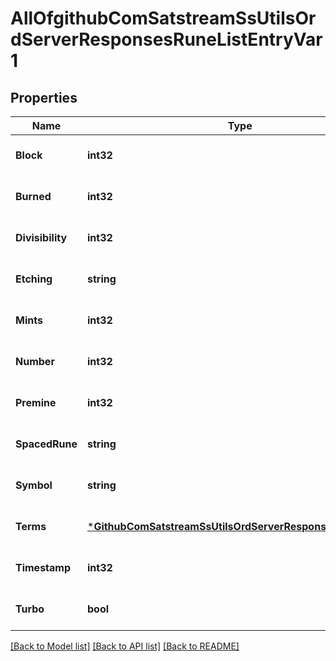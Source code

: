 # AllOfgithubComSatstreamSsUtilsOrdServerResponsesRuneListEntryVar1

## Properties
Name | Type | Description | Notes
------------ | ------------- | ------------- | -------------
**Block** | **int32** |  | [optional] [default to null]
**Burned** | **int32** |  | [optional] [default to null]
**Divisibility** | **int32** |  | [optional] [default to null]
**Etching** | **string** |  | [optional] [default to null]
**Mints** | **int32** |  | [optional] [default to null]
**Number** | **int32** |  | [optional] [default to null]
**Premine** | **int32** |  | [optional] [default to null]
**SpacedRune** | **string** |  | [optional] [default to null]
**Symbol** | **string** |  | [optional] [default to null]
**Terms** | [***GithubComSatstreamSsUtilsOrdServerResponsesRuneTerms**](github_com_satstream_ss-utils_ord_server_responses.RuneTerms.md) |  | [optional] [default to null]
**Timestamp** | **int32** |  | [optional] [default to null]
**Turbo** | **bool** |  | [optional] [default to null]

[[Back to Model list]](../README.md#documentation-for-models) [[Back to API list]](../README.md#documentation-for-api-endpoints) [[Back to README]](../README.md)

